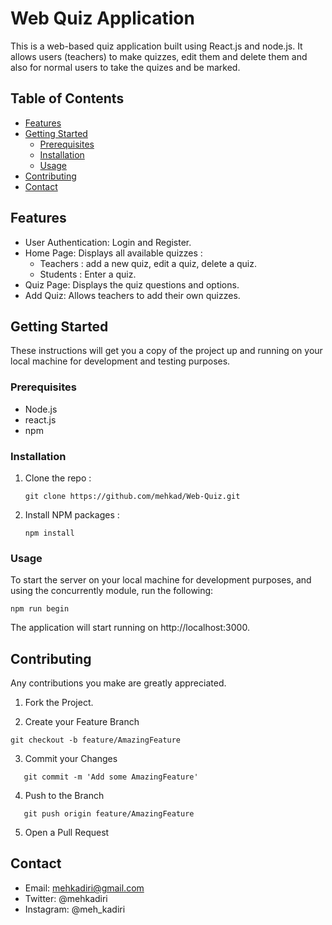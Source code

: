 # Web Quiz Application

This is a web-based quiz application built using React.js and node.js. It allows users (teachers) to make quizzes, edit them and delete them and also for normal users to take the quizes and be marked.

## Table of Contents

- [Features](#features)
- [Getting Started](#getting-started)
  - [Prerequisites](#prerequisites)
  - [Installation](#installation)
  - [Usage](#usage)
- [Contributing](#contributing)
- [Contact](#contact)

## Features

- User Authentication: Login and Register.
- Home Page: Displays all available quizzes :
  - Teachers : add a new quiz, edit a quiz, delete a quiz.
  - Students : Enter a quiz.
- Quiz Page: Displays the quiz questions and options.
- Add Quiz: Allows teachers to add their own quizzes.

## Getting Started

These instructions will get you a copy of the project up and running on your local machine for development and testing purposes.

### Prerequisites

- Node.js
- react.js
- npm

### Installation

1. Clone the repo :

   ```
   git clone https://github.com/mehkad/Web-Quiz.git
   ```

2. Install NPM packages :

   ```
   npm install
   ```

### Usage

To start the server on your local machine for development purposes, and using the concurrently module, run the following:

```
npm run begin
```

The application will start running on http://localhost:3000.

## Contributing

Any contributions you make are greatly appreciated.

1. Fork the Project.

2. Create your Feature Branch

```
git checkout -b feature/AmazingFeature
```

3. Commit your Changes

```
   git commit -m 'Add some AmazingFeature'
```

4. Push to the Branch

```
   git push origin feature/AmazingFeature
```

5. Open a Pull Request

## Contact

- Email: mehkadiri@gmail.com
- Twitter: @mehkadiri
- Instagram: @meh_kadiri
